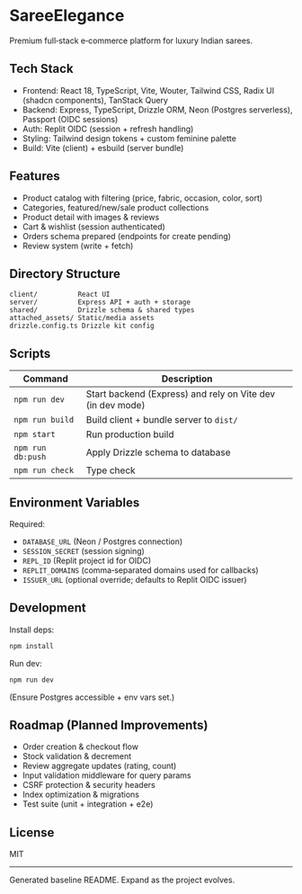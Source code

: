 # SareeElegance

Premium full‑stack e‑commerce platform for luxury Indian sarees.

## Tech Stack

- Frontend: React 18, TypeScript, Vite, Wouter, Tailwind CSS, Radix UI (shadcn components), TanStack Query
- Backend: Express, TypeScript, Drizzle ORM, Neon (Postgres serverless), Passport (OIDC sessions)
- Auth: Replit OIDC (session + refresh handling)
- Styling: Tailwind design tokens + custom feminine palette
- Build: Vite (client) + esbuild (server bundle)

## Features

- Product catalog with filtering (price, fabric, occasion, color, sort)
- Categories, featured/new/sale product collections
- Product detail with images & reviews
- Cart & wishlist (session authenticated)
- Orders schema prepared (endpoints for create pending)
- Review system (write + fetch)

## Directory Structure

```text
client/          React UI
server/          Express API + auth + storage
shared/          Drizzle schema & shared types
attached_assets/ Static/media assets
drizzle.config.ts Drizzle kit config
```

## Scripts

| Command | Description |
|---------|-------------|
| `npm run dev` | Start backend (Express) and rely on Vite dev (in dev mode) |
| `npm run build` | Build client + bundle server to `dist/` |
| `npm start` | Run production build |
| `npm run db:push` | Apply Drizzle schema to database |
| `npm run check` | Type check |

## Environment Variables

Required:

- `DATABASE_URL` (Neon / Postgres connection)
- `SESSION_SECRET` (session signing)
- `REPL_ID` (Replit project id for OIDC)
- `REPLIT_DOMAINS` (comma‑separated domains used for callbacks)
- `ISSUER_URL` (optional override; defaults to Replit OIDC issuer)

## Development

Install deps:

```bash
npm install
```

Run dev:

```bash
npm run dev
```

(Ensure Postgres accessible + env vars set.)

## Roadmap (Planned Improvements)

- Order creation & checkout flow
- Stock validation & decrement
- Review aggregate updates (rating, count)
- Input validation middleware for query params
- CSRF protection & security headers
- Index optimization & migrations
- Test suite (unit + integration + e2e)

## License

MIT

---
Generated baseline README. Expand as the project evolves.
